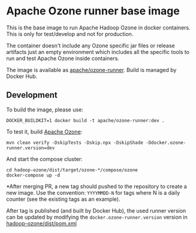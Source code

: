 <!--
  Licensed to the Apache Software Foundation (ASF) under one or more
  contributor license agreements.  See the NOTICE file distributed with
  this work for additional information regarding copyright ownership.
  The ASF licenses this file to You under the Apache License, Version 2.0
  (the "License"); you may not use this file except in compliance with
  the License.  You may obtain a copy of the License at

      http://www.apache.org/licenses/LICENSE-2.0

  Unless required by applicable law or agreed to in writing, software
  distributed under the License is distributed on an "AS IS" BASIS,
  WITHOUT WARRANTIES OR CONDITIONS OF ANY KIND, either express or implied.
  See the License for the specific language governing permissions and
  limitations under the License.
-->

# Apache Ozone **runner** base image

This is the base image to run Apache Hadoop Ozone in docker containers. This is only for test/develop and not for production.

The container doesn't include any Ozone specific jar files or release artifacts just an empty environment which includes all the specific tools to run and test Apache Ozone inside containers.

The image is available as [apache/ozone-runner](https://hub.docker.com/r/apache/ozone-runner). Build is managed by Docker Hub.

## Development

To build the image, please use:

```
DOCKER_BUILDKIT=1 docker build -t apache/ozone-runner:dev .
```

To test it, build [Apache Ozone](https://github.com/apache/ozone):

```
mvn clean verify -DskipTests -Dskip.npx -DskipShade -Ddocker.ozone-runner.version=dev
```

And start the compose cluster:

```
cd hadoop-ozone/dist/target/ozone-*/compose/ozone
docker-compose up -d
```

*After merging PR, a new tag should pushed to the repository to create a new image. Use the convention: `YYYYMMDD-N` for tags where N is a daily counter (see the existing tags as an example).

After tag is published (and built by Docker Hub), the used runner version can be updated by modifying the `docker.ozone-runner.version` version in [hadoop-ozone/dist/pom.xml](https://github.com/apache/ozone/blob/master/hadoop-ozone/dist/pom.xml)
